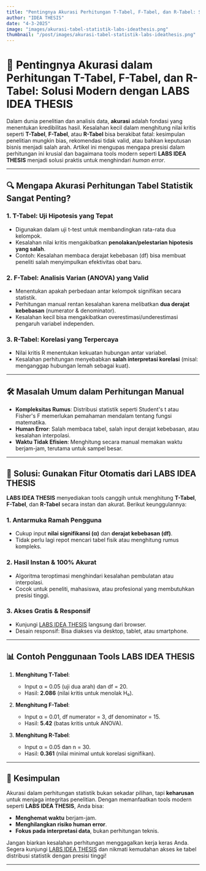 ```yaml
---
title: "Pentingnya Akurasi Perhitungan T-Tabel, F-Tabel, dan R-Tabel: Solusi Modern dengan LABS IDEA THESIS"
author: "IDEA THESIS"
date: "4-3-2025"
image: "images/akurasi-tabel-statistik-labs-ideathesis.png"
thumbnail: "/post/images/akurasi-tabel-statistik-labs-ideathesis.png"
---
```


# 🎯 Pentingnya Akurasi dalam Perhitungan T-Tabel, F-Tabel, dan R-Tabel: Solusi Modern dengan LABS IDEA THESIS

Dalam dunia penelitian dan analisis data, **akurasi** adalah fondasi yang menentukan kredibilitas hasil. Kesalahan kecil dalam menghitung nilai kritis seperti **T-Tabel**, **F-Tabel**, atau **R-Tabel** bisa berakibat fatal: kesimpulan penelitian mungkin bias, rekomendasi tidak valid, atau bahkan keputusan bisnis menjadi salah arah. Artikel ini mengupas mengapa presisi dalam perhitungan ini krusial dan bagaimana tools modern seperti **LABS IDEA THESIS** menjadi solusi praktis untuk menghindari *human error*.

---

## 🔍 Mengapa Akurasi Perhitungan Tabel Statistik Sangat Penting?

### 1. **T-Tabel: Uji Hipotesis yang Tepat**
   - Digunakan dalam uji t-test untuk membandingkan rata-rata dua kelompok.
   - Kesalahan nilai kritis mengakibatkan **penolakan/pelestarian hipotesis yang salah**.
   - Contoh: Kesalahan membaca derajat kebebasan (df) bisa membuat peneliti salah menyimpulkan efektivitas obat baru.

### 2. **F-Tabel: Analisis Varian (ANOVA) yang Valid**
   - Menentukan apakah perbedaan antar kelompok signifikan secara statistik.
   - Perhitungan manual rentan kesalahan karena melibatkan **dua derajat kebebasan** (numerator & denominator).
   - Kesalahan kecil bisa mengakibatkan overestimasi/underestimasi pengaruh variabel independen.

### 3. **R-Tabel: Korelasi yang Terpercaya**
   - Nilai kritis R menentukan kekuatan hubungan antar variabel.
   - Kesalahan perhitungan menyebabkan **salah interpretasi korelasi** (misal: menganggap hubungan lemah sebagai kuat).

---

## 🛠️ Masalah Umum dalam Perhitungan Manual
- **Kompleksitas Rumus**: Distribusi statistik seperti Student's t atau Fisher's F memerlukan pemahaman mendalam tentang fungsi matematika.
- **Human Error**: Salah membaca tabel, salah input derajat kebebasan, atau kesalahan interpolasi.
- **Waktu Tidak Efisien**: Menghitung secara manual memakan waktu berjam-jam, terutama untuk sampel besar.

---

## 🚀 Solusi: Gunakan Fitur Otomatis dari LABS IDEA THESIS

**LABS IDEA THESIS** menyediakan tools canggih untuk menghitung **T-Tabel**, **F-Tabel**, dan **R-Tabel** secara instan dan akurat. Berikut keunggulannya:

### 1. **Antarmuka Ramah Pengguna**
   - Cukup input **nilai signifikansi (α)** dan **derajat kebebasan (df)**.
   - Tidak perlu lagi repot mencari tabel fisik atau menghitung rumus kompleks.

### 2. **Hasil Instan & 100% Akurat**
   - Algoritma teroptimasi menghindari kesalahan pembulatan atau interpolasi.
   - Cocok untuk peneliti, mahasiswa, atau profesional yang membutuhkan presisi tinggi.

### 3. **Akses Gratis & Responsif**
   - Kunjungi [LABS IDEA THESIS](https://labs.ideathesis.biz.id/tabel-distribusi) langsung dari browser.
   - Desain responsif: Bisa diakses via desktop, tablet, atau smartphone.

---

## 📊 Contoh Penggunaan Tools LABS IDEA THESIS

1. **Menghitung T-Tabel**:
   - Input α = 0.05 (uji dua arah) dan df = 20.
   - Hasil: **2.086** (nilai kritis untuk menolak H₀).

2. **Menghitung F-Tabel**:
   - Input α = 0.01, df numerator = 3, df denominator = 15.
   - Hasil: **5.42** (batas kritis untuk ANOVA).

3. **Menghitung R-Tabel**:
   - Input α = 0.05 dan n = 30.
   - Hasil: **0.361** (nilai minimal untuk korelasi signifikan).

---

## 📌 Kesimpulan

Akurasi dalam perhitungan statistik bukan sekadar pilihan, tapi **keharusan** untuk menjaga integritas penelitian. Dengan memanfaatkan tools modern seperti **LABS IDEA THESIS**, Anda bisa:
- **Menghemat waktu** berjam-jam.
- **Menghilangkan risiko human error**.
- **Fokus pada interpretasi data**, bukan perhitungan teknis.

Jangan biarkan kesalahan perhitungan menggagalkan kerja keras Anda. Segera kunjungi [LABS IDEA THESIS](https://labs.ideathesis.biz.id/tabel-distribusi) dan nikmati kemudahan akses ke tabel distribusi statistik dengan presisi tinggi!

---